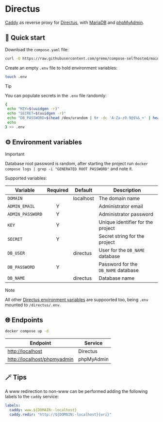 # Directus

[Caddy](https://caddyserver.com) as reverse proxy for [Directus](https://directus.io), with [MariaDB](https://mariadb.org) and [phpMyAdmin](https://phpmyadmin.net).

## 🚀 Quick start

Download the `compose.yaml` file:

```bash
curl -O https://raw.githubusercontent.com/gremo/compose-selfhosted/main/src/directus/compose.yaml
```

Create an empty `.env` file to hold environment variables:

```bash
touch .env
```

> [!Tip]
> You can populate secrets in the `.env` file randomly:
>
> ```bash
> {
>  echo "KEY=$(uuidgen -r)"
>  echo "SECRET=$(uuidgen -r)"
>  echo "DB_PASSWORD=$(head /dev/urandom | tr -dc 'A-Za-z0-9@$%&_+' | head -c10)"
>  echo
> } >> .env
> ```

## ⚙️ Environment variables

> [!Important]
> Database root password is random, after starting the project run `docker compose logs | grep -i "GENERATED ROOT PASSWORD"` and note it.

Supported variables:

| Variable         | Required | Default   | Description                         |
| ---------------- | :------: | --------- | ----------------------------------- |
| `DOMAIN`         |          | localhost | The domain name                     |
| `ADMIN_EMAIL`    |    Y     |           | Administrator email                 |
| `ADMIN_PASSWORD` |    Y     |           | Administrator password              |
| `KEY`            |    Y     |           | Unique identifier for the project   |
| `SECRET`         |    Y     |           | Secret string for the project       |
| `DB_USER`        |          | directus  | User for the `DB_NAME` database     |
| `DB_PASSWORD`    |    Y     |           | Password for the `DB_NAME` database |
| `DB_NAME`        |          | directus  | Database name                       |

> [!Note]
> All other [Directus environment variables](https://docs.directus.io/self-hosted/config-options.html#general) are suppoorted too, being `.env` mounted to `/directus/.env`.

## 🌐 Endpoints

```bash
docker compose up -d
```

| Endpoint                      | Service    |
| ----------------------------- | ---------- |
| <http://localhost>            | Directus   |
| <http://localhost/phpmyadmin> | phpMyAdmin |

## 🪄 Tips

A www redirection to non-www can be performed adding the following labels to the `caddy` service:

```yaml
labels:
  caddy: www.${DOMAIN:-localhost}
  caddy.redir: "http://${DOMAIN:-localhost}{uri}"
```
